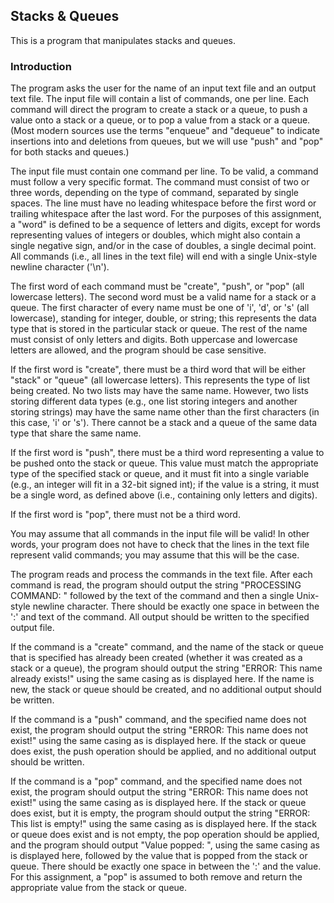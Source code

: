 ## Stacks & Queues

This is a program that manipulates stacks and queues.

### Introduction

The program asks the user for the name of an input text file and an output text file. The input file will contain a list of commands, one per line. Each command will direct the program to create a stack or a queue, to push a value onto a stack or a queue, or to pop a value from a stack or a queue. (Most modern sources use the terms "enqueue" and "dequeue" to indicate insertions into and deletions from queues, but we will use "push" and "pop" for both stacks and queues.)

The input file must contain one command per line. To be valid, a command must follow a very specific format. The command must consist of two or three words, depending on the type of command, separated by single spaces. The line must have no leading whitespace before the first word or trailing whitespace after the last word. For the purposes of this assignment, a "word" is defined to be a sequence of letters and digits, except for words representing values of integers or doubles, which might also contain a single negative sign, and/or in the case of doubles, a single decimal point. All commands (i.e., all lines in the text file) will end with a single Unix-style newline character ('\n').

The first word of each command must be "create", "push", or "pop" (all lowercase letters). The second word must be a valid name for a stack or a queue. The first character of every name must be one of 'i', 'd', or 's' (all lowercase), standing for integer, double, or string; this represents the data type that is stored in the particular stack or queue. The rest of the name must consist of only letters and digits. Both uppercase and lowercase letters are allowed, and the program should be case sensitive.

If the first word is "create", there must be a third word that will be either "stack" or "queue" (all lowercase letters). This represents the type of list being created. No two lists may have the same name. However, two lists storing different data types (e.g., one list storing integers and another storing strings) may have the same name other than the first characters (in this case, 'i' or 's'). There cannot be a stack and a queue of the same data type that share the same name.

If the first word is "push", there must be a third word representing a value to be pushed onto the stack or queue. This value must match the appropriate type of the specified stack or queue, and it must fit into a single variable (e.g., an integer will fit in a 32-bit signed int); if the value is a string, it must be a single word, as defined above (i.e., containing only letters and digits).

If the first word is "pop", there must not be a third word.

You may assume that all commands in the input file will be valid! In other words, your program does not have to check that the lines in the text file represent valid commands; you may assume that this will be the case.

The program reads and process the commands in the text file. After each command is read, the program should output the string "PROCESSING COMMAND: " followed by the text of the command and then a single Unix-style newline character. There should be exactly one space in between the ':' and text of the command. All output should be written to the specified output file.

If the command is a "create" command, and the name of the stack or queue that is specified has already been created (whether it was created as a stack or a queue), the program should output the string "ERROR: This name already exists!" using the same casing as is displayed here. If the name is new, the stack or queue should be created, and no additional output should be written.

If the command is a "push" command, and the specified name does not exist, the program should output the string "ERROR: This name does not exist!" using the same casing as is displayed here. If the stack or queue does exist, the push operation should be applied, and no additional output should be written.

If the command is a "pop" command, and the specified name does not exist, the program should output the string "ERROR: This name does not exist!" using the same casing as is displayed here. If the stack or queue does exist, but it is empty, the program should output the string "ERROR: This list is empty!" using the same casing as is displayed here. If the stack or queue does exist and is not empty, the pop operation should be applied, and the program should output "Value popped: ", using the same casing as is displayed here, followed by the value that is popped from the stack or queue. There should be exactly one space in between the ':' and the value. For this assignment, a "pop" is assumed to both remove and return the appropriate value from the stack or queue.
